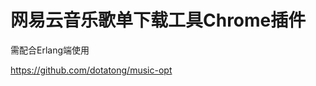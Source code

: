 网易云音乐歌单下载工具Chrome插件
===============================

需配合Erlang端使用

https://github.com/dotatong/music-opt
